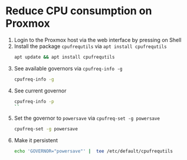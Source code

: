 # Reduce CPU consumption on Proxmox

1. Login to the Proxmox host via the web interface by pressing on Shell
2. Install the package `cpufrequtils` via `apt install cpufrequtils`
    ```bash
    apt update && apt install cpufrequtils
    ```
3. See available governors via `cpufreq-info -g`
    ```bash
    cpufreq-info -g
    ```
4. See current governor
    ```bash
    cpufreq-info -p
    ``
5. Set the governor to `powersave` via `cpufreq-set -g powersave`
    ```bash
    cpufreq-set -g powersave
    ```
6. Make it persistent
    ```bash
    echo 'GOVERNOR="powersave"' |  tee /etc/default/cpufrequtils
    ```

